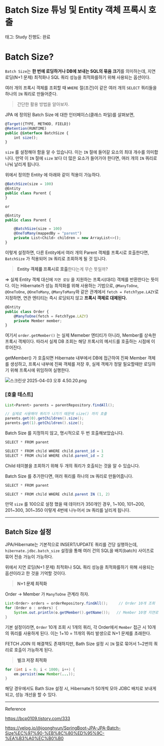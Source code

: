 # Batch Size 튜닝 및 Entity 객체 프록시 호출

태그: Study
진행도: 완료

# Batch Size?

`Batch Size`는 **한 번에 로딩하거나 DB에 보내는 SQL의 묶음 크기**를 의미하는데, 지연 로딩(N+1 문제) 최적화나 SQL 쿼리 성능을 최적화를하기 위해 사용되는 옵션이다. 

여러 개의 프록시 객체를 조회할 때 `WHERE` 절(조건)이 같은 여러 개의 `SELECT` 쿼리들을 하나의 `IN` 쿼리로 만들어준다. 

> 간단한 활용 방법을 알아보자.
> 

JPA 에 정의된 Batch Size 에 대한 인터페이스(클래스 파일)를 살펴보면, 

```jsx
@Target({TYPE, METHOD, FIELD})
@Retention(RUNTIME)
public @interface BatchSize {
    int size();
}
```

`size` 를 설정해야 함을 알 수 있습니다. 이는 `IN` 절에 들어갈 요소의 최대 개수를 의미합니다. 
만약 이 `IN` 절에 `size` 보다 더 많은 요소가 들어가야 한다면, 여러 개의 `IN` 쿼리로 나눠 날리게 됩니다. 

위에서 정의한 Entity 에 아래와 같이 적용이 가능하다. 

```jsx
@BatchSize(size = 100)
@Entity
public class Parent {
}

or 

@Entity
public class Parent {

    @BatchSize(size = 100)
    @OneToMany(mappedBy = "parent")
    private List<Child> children = new ArrayList<>();
}
```

이렇게 설정하면, 다른 Entity에서 여러 개의 Parent 객체를 프록시로 호출한다면, `BatchSize` 가 적용되어 `IN` 쿼리로 조회하게 될 것 입니다. 

> **Entity 객체를 프록시로 호출**한다는게 무슨 뜻일까?
> 

⇒ 실제 Entity 객체 대신에 `지연 로딩` 을 지원하는 프록시(대리) 객체를 반환한다는 뜻이다.
 이는 Hibernate가 성능 최적화를 위해 사용하는 기법으로, `@ManyToOne`, `@OneToOne`, `@OneToMany`, `@ManyToMany`와 같은 관계에서 `fetch = FetchType.LAZY`로 지정하면, 연관 엔티티는 즉시 로딩되지 않고 **프록시 객체로 대체된다.** 

```jsx
@Entity
public class Order {
    @ManyToOne(fetch = FetchType.LAZY)
    private Member member;
}
```

여기서 `order.getMember()` 는 실제 Memeber 엔티티가 아니라, Member를 상속한 프록시 객체이다. 
따라서 실제 DB 조회는 해당 프록시의 메서드를 호출하는 시점에 이루어진다.

getMember() 가 호출되면 Hibernate 내부에서 DB에 접근하여 진짜 Member 객체를 생성하고, 
프록시 내부에 진짜 객체를 저장 후, 실제 객체가 정말 필요할때만 로딩하기 위해 프록시에 위임하여 실행한다. 

![스크린샷 2025-04-03 오후 4.50.20.png](%E1%84%89%E1%85%B3%E1%84%8F%E1%85%B3%E1%84%85%E1%85%B5%E1%86%AB%E1%84%89%E1%85%A3%E1%86%BA_2025-04-03_%E1%84%8B%E1%85%A9%E1%84%92%E1%85%AE_4.50.20.png)

### [호출 테스트]

```java
List<Parent> parents = parentRepository.findAll();

// 실제로 사용해야 쿼리가 나가기 때문에 size() 까지 호출
parents.get(0).getChildren().size();
parents.get(1).getChildren().size();
```

Batch Size 를 지정하지 않고, 명시적으로 두 번 호출해보았습니다. 

```java
SELECT * FROM parent

SELECT * FROM child WHERE child.parent_id = 1
SELECT * FROM child WHERE child.parent_id = 2
```

Child 테이블을 조회하기 위해 두 개의 쿼리가 호출되는 것을 알 수 있습니다. 

Batch Size 를 추가한다면, 여러 쿼리를 하나의 `IN` 쿼리로 만들어줍니다. 

```java
SELECT * FROM parent

SELECT * FROM child WHERE child.parent IN (1, 2)
```

만약 `size` 를 100으로 설정 했을 때 데이터가 350개인 경우, 1~100, 101~200, 201~300, 301~350 이렇게
4번에 나누어서 `IN` 쿼리를 날리게 됩니다. 

---

## **Batch Size 설정**

JPA/Hibernate는 기본적으로 INSERT/UPDATE 쿼리를 건당 실행하는데, `hibernate.jdbc.batch_size` 설정을 통해 여러 건의 SQL을 배치(batch) 사이즈로 묶어 전송 가능이 가능하다.

위에서 지연 로딩(N+1 문제) 최적화나 SQL 쿼리 성능을 최적화를하기 위해 사용되는 옵션이라고 한 것을 기억할 것이다. 

> **N+1 문제 최적화**
> 

Order → Member 가 `ManyToOne` 관계라 하자. 

```java
List<Order> orders = orderRepository.findAll();     // Order 10개 조회
for (Order o : orders) {
    System.out.println(o.getMember().getName());   // Member 10명 지연로딩
}
```

기본 설정이라면, `Order` 10개 조회 시 1개의 쿼리, 각 Order에서 `Member` 접근 시 10개의 쿼리를 사용하게 된다. 이는 1+10 = 11개의 쿼리 발생으로 N+1 문제를 초래한다. 

FETCH JOIN 의 해결책도 존재하지만, Bath Size 설정 시 `IN` 절로 묶어서 1~2번의 쿼리로 호출이 가능하게 된다.

> **벌크 저장 최적화**
> 

```java
for (int i = 0; i < 1000; i++) {
    em.persist(new Member(...));
}
```

해당 경우에서도 Bath Size 설정 시, Hibernate가 50개씩 모아 JDBC 배치로 보내게되고, 성능 개선을 할 수 있다.

---

Reference 

https://bcp0109.tistory.com/333

https://velog.io/@joonghyun/SpringBoot-JPA-JPA-Batch-Size%EC%97%90-%EB%8C%80%ED%95%9C-%EA%B3%A0%EC%B0%B0
